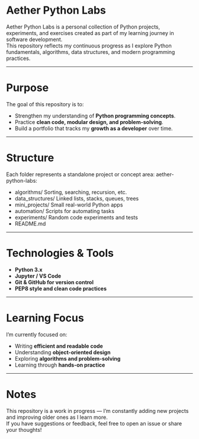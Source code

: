 # Aether Python Labs

Aether Python Labs is a personal collection of Python projects, experiments, and exercises created as part of my learning journey in software development.  
This repository reflects my continuous progress as I explore Python fundamentals, algorithms, data structures, and modern programming practices.

---

# Purpose

The goal of this repository is to:
- Strengthen my understanding of **Python programming concepts**.  
- Practice **clean code, modular design, and problem-solving**.  
- Build a portfolio that tracks my **growth as a developer** over time.  

---

# Structure

Each folder represents a standalone project or concept area:
aether-python-labs:
- algorithms/  Sorting, searching, recursion, etc.
- data_structures/  Linked lists, stacks, queues, trees
- mini_projects/  Small real-world Python apps
- automation/  Scripts for automating tasks
- experiments/  Random code experiments and tests
- README.md


---

# Technologies & Tools

- **Python 3.x**
- **Jupyter / VS Code**
- **Git & GitHub for version control**
- **PEP8 style and clean code practices**

---

# Learning Focus

I’m currently focused on:
- Writing **efficient and readable code**
- Understanding **object-oriented design**
- Exploring **algorithms and problem-solving**
- Learning through **hands-on practice**

---

# Notes

This repository is a work in progress — I’m constantly adding new projects and improving older ones as I learn more.  
If you have suggestions or feedback, feel free to open an issue or share your thoughts!




